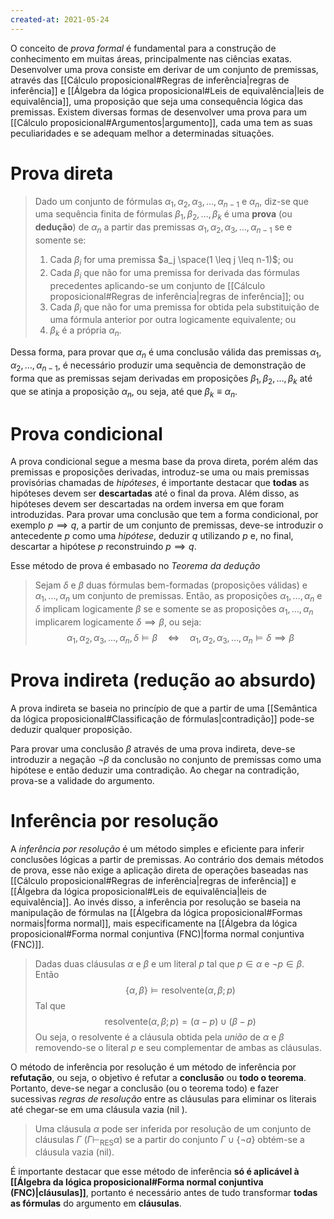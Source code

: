 ```yaml
---
created-at: 2021-05-24
---
```

O conceito de *prova formal* é fundamental para a construção de conhecimento em muitas áreas, principalmente nas ciências exatas. Desenvolver uma prova consiste em derivar de um conjunto de premissas, através das [[Cálculo proposicional#Regras de inferência|regras de inferência]] e [[Álgebra da lógica proposicional#Leis de equivalência|leis de equivalência]], uma proposição que seja uma consequência lógica das premissas.
Existem diversas formas de desenvolver uma prova para um [[Cálculo proposicional#Argumentos|argumento]], cada uma tem as suas peculiaridades e se adequam melhor a determinadas situações.

# Prova direta
> Dado um conjunto de fórmulas $\alpha_1, \alpha_2, \alpha_3, \dots, \alpha_{n-1}$ e $\alpha_n$, diz-se que uma sequência finita de fórmulas $\beta_1, \beta_2, \dots, \beta_k$ é uma **prova** (ou **dedução**) de $\alpha_n$ a partir das premissas $\alpha_1, \alpha_2, \alpha_3, \dots, \alpha_{n-1}$ se e somente se:
> 1. Cada $\beta_i$ for uma premissa $a_j \space(1 \leq j \leq n-1)$; ou
> 2. Cada $\beta_i$ que não for uma premissa for derivada das fórmulas precedentes aplicando-se um conjunto de [[Cálculo proposicional#Regras de inferência|regras de inferência]]; ou
> 3. Cada $\beta_i$ que não for uma premissa for obtida pela substituição de uma fórmula anterior por outra logicamente equivalente; ou
> 4. $\beta_k$ é a própria $\alpha_n$.

Dessa forma, para provar que $\alpha_n$ é uma conclusão válida das premissas $\alpha_1, \alpha_2, \dots, \alpha_{n-1}$, é necessário produzir uma sequência de demonstração de forma que as premissas sejam derivadas em proposições $\beta_1, \beta_2, \dots, \beta_k$ até que se atinja a proposição $\alpha_n$, ou seja, até que $\beta_k \equiv \alpha_n$.

# Prova condicional
A prova condicional segue a mesma base da prova direta, porém além das premissas e proposições derivadas, introduz-se uma ou mais premissas provisórias chamadas de *hipóteses*, é importante destacar que **todas** as hipóteses devem ser **descartadas** até o final da prova. Além disso, as hipóteses devem ser descartadas na ordem inversa em que foram introduzidas.
Para provar uma conclusão que tem a forma condicional, por exemplo $p \implies q$, a partir de um conjunto de premissas, deve-se introduzir o antecedente $p$ como uma *hipótese*, deduzir $q$ utilizando $p$ e, no final, descartar a hipótese $p$ reconstruindo $p \implies q$.

Esse método de prova é embasado no *Teorema da dedução*
> Sejam $\delta$ e $\beta$ duas fórmulas bem-formadas (proposições válidas) e $\alpha_1,\dots, \alpha_n$ um conjunto de premissas. Então, as proposições $\alpha_1,\dots, \alpha_n$ e $\delta$ implicam logicamente $\beta$ se e somente se as proposições $\alpha_1,\dots, \alpha_n$ implicarem logicamente $\delta \implies \beta$, ou seja:
$$
  \alpha_1, \alpha_2, \alpha_3, \dots, \alpha_n, \delta \vDash  \beta \quad \iff \quad \alpha_1, \alpha_2, \alpha_3, \dots, \alpha_n \vDash \delta \implies \beta
$$

# Prova indireta (redução ao absurdo)
A prova indireta se baseia no princípio de que a partir de uma [[Semântica da lógica proposicional#Classificação de fórmulas|contradição]] pode-se deduzir qualquer proposição.

Para provar uma conclusão $\beta$ através de uma prova indireta, deve-se introduzir a negação $\neg \beta$ da conclusão no conjunto de premissas como uma hipótese e então deduzir uma contradição. Ao chegar na contradição, prova-se a validade do argumento.

# Inferência por resolução
A *inferência por resolução* é um método simples e eficiente para inferir conclusões lógicas a partir de premissas. Ao contrário dos demais métodos de prova, esse não exige a aplicação direta de operações baseadas nas [[Cálculo proposicional#Regras de inferência|regras de inferência]] e [[Álgebra da lógica proposicional#Leis de equivalência|leis de equivalência]]. Ao invés disso, a inferência por resolução se baseia na manipulação de fórmulas na [[Álgebra da lógica proposicional#Formas normais|forma normal]], mais especificamente na [[Álgebra da lógica proposicional#Forma normal conjuntiva (FNC)|forma normal conjuntiva (FNC)]].

>Dadas duas cláusulas $\alpha$ e $\beta$ e um literal $p$ tal que $p \in \alpha$ e $\neg p \in \beta$. Então
$$
  \left\{ \alpha, \beta \right\} \vDash \text{resolvente}(\alpha, \beta; p)
$$
>Tal que
$$
  \text{resolvente}(\alpha, \beta; p) = (\alpha - p) \cup (\beta - p)
$$
> Ou seja, o $\text{resolvente}$ é a cláusula obtida pela *união* de $\alpha$ e $\beta$ removendo-se o literal $p$ e seu complementar de ambas as cláusulas.

O método de inferência por resolução é um método de inferência por **refutação**, ou seja, o objetivo é refutar a **conclusão** ou **todo o teorema**. Portanto, deve-se negar a conclusão (ou o teorema todo) e fazer sucessivas *regras de resolução* entre as cláusulas para eliminar os literais até chegar-se em uma cláusula vazia ($\text{nil}$ ).

>Uma cláusula $\alpha$ pode ser inferida por resolução de um conjunto de cláusulas $\Gamma$ ($\Gamma \vdash_{\text{RES}} \alpha$) se a partir do conjunto $\Gamma \cup \left\{ \neg a \right\}$ obtém-se a cláusula vazia ($\text{nil}$).


É importante destacar que esse método de inferência **só é aplicável à [[Álgebra da lógica proposicional#Forma normal conjuntiva (FNC)|cláusulas]]**, portanto é necessário antes de tudo transformar **todas as fórmulas** do argumento em **cláusulas**.